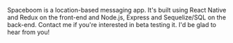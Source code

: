 Spaceboom is a location-based messaging app. It's built using React Native and Redux on the front-end and Node.js, Express and Sequelize/SQL on the back-end. Contact me if you're interested in beta testing it. I'd be glad to hear from you!


